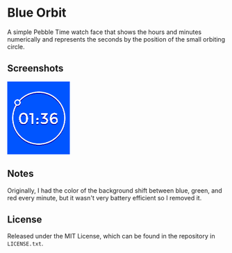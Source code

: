 # Blue Orbit

A simple Pebble Time watch face that shows the hours and minutes numerically and
represents the seconds by the position of the small orbiting circle.

## Screenshots

![Screenshot](resources/images/screenshots/blue.png)

## Notes

Originally, I had the color of the background shift between blue, green, and red
every minute, but it wasn't very battery efficient so I removed it.

## License

Released under the MIT License, which can be found in the repository in
`LICENSE.txt`.
